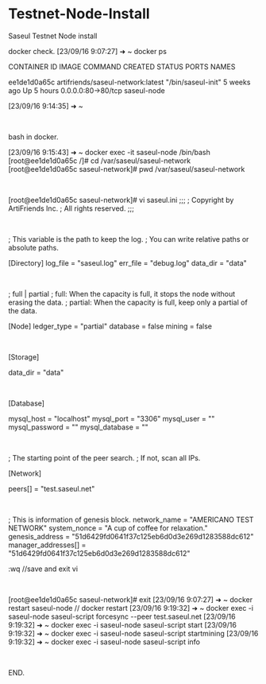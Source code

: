 # Testnet-Node-Install
Saseul Testnet Node install


docker check.
[23/09/16 9:07:27] ➜  ~ docker ps

CONTAINER ID   IMAGE                               COMMAND              CREATED       STATUS       PORTS                NAMES

ee1de1d0a65c   artifriends/saseul-network:latest   "/bin/saseul-init"   5 weeks ago   Up 5 hours   0.0.0.0:80->80/tcp   saseul-node

[23/09/16 9:14:35] ➜  ~

​

bash in docker.

[23/09/16 9:15:43] ➜  ~ docker exec -it saseul-node /bin/bash
[root@ee1de1d0a65c /]# cd /var/saseul/saseul-network
[root@ee1de1d0a65c saseul-network]# pwd
/var/saseul/saseul-network

​

[root@ee1de1d0a65c saseul-network]# vi saseul.ini
;;;
; Copyright by ArtiFriends Inc.
; All rights reserved.
;;;

​

; This variable is the path to keep the log.
; You can write relative paths or absolute paths.

[Directory]
log_file = "saseul.log"
err_file = "debug.log"
data_dir = "data"

​

; full | partial
; full: When the capacity is full, it stops the node without erasing the data.
; partial: When the capacity is full, keep only a partial of the data.

[Node]
ledger_type = "partial"
database = false
mining = false

​

[Storage]

data_dir = "data"

​

[Database]

mysql_host = "localhost"
mysql_port = "3306"
mysql_user = ""
mysql_password = ""
mysql_database = ""

​

; The starting point of the peer search.
; If not, scan all IPs.

[Network]

peers[] = "test.saseul.net"

​

; This is information of genesis block.
network_name = "AMERICANO TEST NETWORK"
system_nonce = "A cup of coffee for relaxation."
genesis_address = "51d6429fd0641f37c125eb6d0d3e269d1283588dc612"
manager_addresses[] = "51d6429fd0641f37c125eb6d0d3e269d1283588dc612"

:wq   //save and exit vi

​

[root@ee1de1d0a65c saseul-network]# exit
[23/09/16 9:07:27] ➜  ~  docker restart saseul-node   // docker restart
[23/09/16 9:19:32] ➜  ~ docker exec -i saseul-node saseul-script forcesync --peer test.saseul.net
[23/09/16 9:19:32] ➜  ~ docker exec -i saseul-node saseul-script start
[23/09/16 9:19:32] ➜  ~ docker exec -i saseul-node saseul-script startmining
[23/09/16 9:19:32] ➜  ~ docker exec -i saseul-node saseul-script info

​

END.
